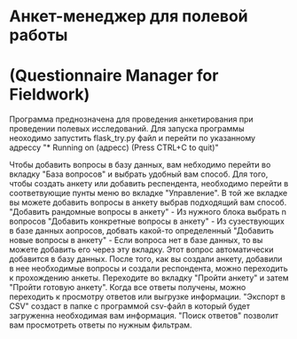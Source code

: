 # Анкет-менеджер для полевой работы 
# (Questionnaire Manager for Fieldwork)
Программа преднозначена для проведения анкетирования при проведении полевых исследований. 
Для запуска программы неоходимо запустить flask_try.py файл и перейти по указанному адрессу
 "* Running on (адресс) (Press CTRL+C to quit)"
 
Чтобы добавить вопросы в базу данных, вам небходимо перейти во вкладку "База вопросов" и выбрать удобный вам способ.
Для того, чтобы создать анкету или добавить респендента, необходимо перейти в соответвующие пунты меню во вкладке "Управление". В той же вкладке вы можете добавить вопросы в анкету выбрав подходящий вам способ.
"Добавить рандомные вопросы в анкету" - Из нужного блока выбрать n вопросов
"Добавить конкретные вопросы в анкету" - Из сузествующих в базе данных аопросов, добвать какой-то определенный
"Добавить новые вопросы в анкету" - Если вопроса нет в базе данных, то вы можете добавить его через эту вкладку. Этот вопрос автоматически добавится в базу данных.
После того, как вы создали анкету, добавили в нее необходимые вопросы и создали респондента, можно переходить к прохождению анкеты. Переходите во вкладку "Пройти анкету" и затем "Пройти готовую анкету".
Когда все ответы получены, можно переходить к просмотру ответов или выгрузке информации.
"Экспорт в CSV" создаст в папке с программой csv-файл в который будет загруженна необходимая вам информация.
"Поиск ответов" позволит вам просмотреть ответы по нужным фильтрам.
